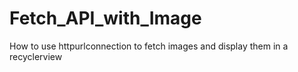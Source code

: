 # Fetch_API_with_Image
How to use httpurlconnection to fetch images and display them in  a recyclerview
